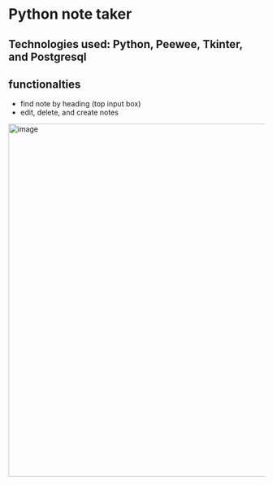 # Python note taker

## Technologies used: Python, Peewee, Tkinter, and Postgresql

## functionalties
- find note by heading (top input box)
- edit, delete, and create notes

<img width="695" alt="image" src="https://user-images.githubusercontent.com/75275776/217144801-1405a835-2081-4a50-b1f4-a1760a2c0191.png">
